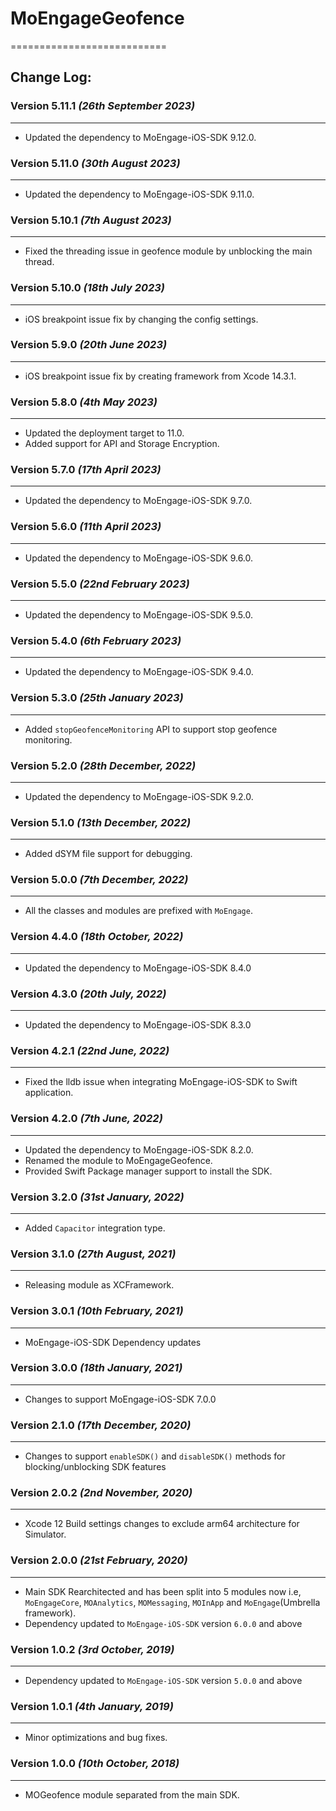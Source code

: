 # MoEngageGeofence
===========================

## Change Log:

### Version 5.11.1 *(26th September 2023)*
-------------------------------------------
* Updated the dependency to MoEngage-iOS-SDK 9.12.0.

### Version 5.11.0 *(30th August 2023)*
-------------------------------------------
* Updated the dependency to MoEngage-iOS-SDK 9.11.0.

### Version 5.10.1 *(7th August 2023)*
-------------------------------------------
* Fixed the threading issue in geofence module by unblocking the main thread.

### Version 5.10.0 *(18th July 2023)*
-------------------------------------------
* iOS breakpoint issue fix by changing the config settings.

### Version 5.9.0 *(20th June 2023)*
-------------------------------------------
* iOS breakpoint issue fix by creating framework from Xcode 14.3.1.

### Version 5.8.0 *(4th May 2023)*
-------------------------------------------
* Updated the deployment target to 11.0.
* Added support for API and Storage Encryption.

### Version 5.7.0 *(17th April 2023)*
-------------------------------------------
* Updated the dependency to MoEngage-iOS-SDK 9.7.0.

### Version 5.6.0 *(11th April 2023)*
-------------------------------------------
* Updated the dependency to MoEngage-iOS-SDK 9.6.0.

### Version 5.5.0 *(22nd February 2023)*
-------------------------------------------
* Updated the dependency to MoEngage-iOS-SDK 9.5.0.

### Version 5.4.0 *(6th February 2023)*
-------------------------------------------
* Updated the dependency to MoEngage-iOS-SDK 9.4.0.

### Version 5.3.0 *(25th January 2023)*
-------------------------------------------
* Added `stopGeofenceMonitoring` API to support stop geofence monitoring.

### Version 5.2.0 *(28th December, 2022)*
-------------------------------------------
* Updated the dependency to MoEngage-iOS-SDK 9.2.0.

### Version 5.1.0 *(13th December, 2022)*
-------------------------------------------
* Added dSYM file support for debugging.

### Version 5.0.0 *(7th December, 2022)*
-------------------------------------------
* All the classes and modules are prefixed with `MoEngage`.

### Version 4.4.0  *(18th October, 2022)*
-------------------------------------------
* Updated the dependency to MoEngage-iOS-SDK 8.4.0

### Version 4.3.0  *(20th July, 2022)*
-------------------------------------------
* Updated the dependency to MoEngage-iOS-SDK 8.3.0

### Version 4.2.1  *(22nd June, 2022)*
-------------------------------------------
* Fixed the lldb issue when integrating MoEngage-iOS-SDK to Swift application.

### Version 4.2.0  *(7th June, 2022)*
-------------------------------------------
* Updated the dependency to MoEngage-iOS-SDK 8.2.0.
* Renamed the module to MoEngageGeofence.
* Provided Swift Package manager support to install the SDK.

### Version 3.2.0  *(31st January, 2022)*
-------------------------------------------
* Added `Capacitor` integration type.

### Version 3.1.0  *(27th August, 2021)*
-------------------------------------------
* Releasing module as XCFramework.

### Version 3.0.1  *(10th February, 2021)*
-------------------------------------------
* MoEngage-iOS-SDK Dependency updates

### Version 3.0.0  *(18th January, 2021)*
-------------------------------------------
* Changes to support  MoEngage-iOS-SDK 7.0.0

### Version 2.1.0  *(17th December, 2020)*
-------------------------------------------
* Changes to support  `enableSDK()` and `disableSDK()` methods for blocking/unblocking SDK features

### Version 2.0.2  *(2nd November, 2020)*
-------------------------------------------
* Xcode 12 Build settings changes to exclude arm64 architecture for Simulator.

### Version 2.0.0  *(21st February, 2020)*
-------------------------------------------
* Main SDK Rearchitected and has been split into 5 modules now i.e, `MoEngageCore`, `MOAnalytics`, `MOMessaging`, `MOInApp` and `MoEngage`(Umbrella framework).
* Dependency updated to `MoEngage-iOS-SDK` version `6.0.0` and above

### Version 1.0.2  *(3rd October, 2019)*
-------------------------------------------
* Dependency updated to `MoEngage-iOS-SDK` version `5.0.0` and above

### Version 1.0.1  *(4th January, 2019)*
-------------------------------------------
* Minor optimizations and bug fixes.


### Version 1.0.0  *(10th October, 2018)*
-------------------------------------------
* MOGeofence module separated from the main SDK.
